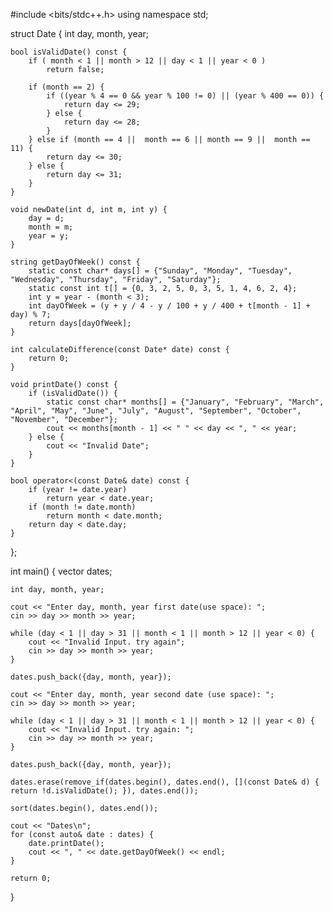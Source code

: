 #include <bits/stdc++.h>
using namespace std;

struct Date {
    int day, month, year;

    bool isValidDate() const {
        if ( month < 1 || month > 12 || day < 1 || year < 0 )
            return false;

        if (month == 2) {
            if ((year % 4 == 0 && year % 100 != 0) || (year % 400 == 0)) {
                return day <= 29;
            } else {
                return day <= 28;
            }
        } else if (month == 4 ||  month == 6 || month == 9 ||  month == 11) {
            return day <= 30;
        } else {
            return day <= 31;
        }
    }

    void newDate(int d, int m, int y) {
        day = d;
        month = m;
        year = y;
    }

    string getDayOfWeek() const {
        static const char* days[] = {"Sunday", "Monday", "Tuesday", "Wednesday", "Thursday", "Friday", "Saturday"};
        static const int t[] = {0, 3, 2, 5, 0, 3, 5, 1, 4, 6, 2, 4};
        int y = year - (month < 3);
        int dayOfWeek = (y + y / 4 - y / 100 + y / 400 + t[month - 1] + day) % 7;
        return days[dayOfWeek];
    }

    int calculateDifference(const Date* date) const {
        return 0; 
    }

    void printDate() const {
        if (isValidDate()) {
            static const char* months[] = {"January", "February", "March", "April", "May", "June", "July", "August", "September", "October", "November", "December"};
            cout << months[month - 1] << " " << day << ", " << year;
        } else {
            cout << "Invalid Date";
        }
    }

    bool operator<(const Date& date) const {
        if (year != date.year)
            return year < date.year;
        if (month != date.month)
            return month < date.month;
        return day < date.day;
    }
};

int main() {
    vector<Date> dates;

    int day, month, year;

    cout << "Enter day, month, year first date(use space): ";
    cin >> day >> month >> year;

    while (day < 1 || day > 31 || month < 1 || month > 12 || year < 0) {
        cout << "Invalid Input. try again";
        cin >> day >> month >> year;
    }

    dates.push_back({day, month, year});

    cout << "Enter day, month, year second date (use space): ";
    cin >> day >> month >> year;

    while (day < 1 || day > 31 || month < 1 || month > 12 || year < 0) {
        cout << "Invalid Input. try again: ";
        cin >> day >> month >> year;
    }

    dates.push_back({day, month, year});

    dates.erase(remove_if(dates.begin(), dates.end(), [](const Date& d) { return !d.isValidDate(); }), dates.end());

    sort(dates.begin(), dates.end());

    cout << "Dates\n";
    for (const auto& date : dates) {
        date.printDate();
        cout << ", " << date.getDayOfWeek() << endl;
    }

    return 0;
}
